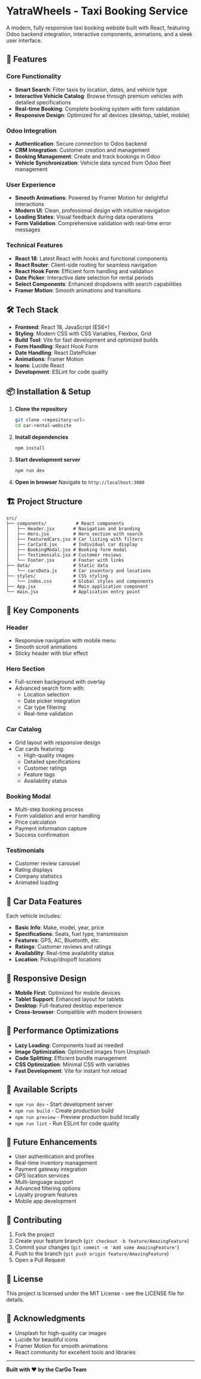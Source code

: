 # YatraWheels - Taxi Booking Service

A modern, fully responsive taxi booking website built with React, featuring Odoo backend integration, interactive components, animations, and a sleek user interface.

## 🚀 Features

### Core Functionality
- **Smart Search**: Filter taxis by location, dates, and vehicle type
- **Interactive Vehicle Catalog**: Browse through premium vehicles with detailed specifications
- **Real-time Booking**: Complete booking system with form validation
- **Responsive Design**: Optimized for all devices (desktop, tablet, mobile)

### Odoo Integration
- **Authentication**: Secure connection to Odoo backend
- **CRM Integration**: Customer creation and management
- **Booking Management**: Create and track bookings in Odoo
- **Vehicle Synchronization**: Vehicle data synced from Odoo fleet management

### User Experience
- **Smooth Animations**: Powered by Framer Motion for delightful interactions
- **Modern UI**: Clean, professional design with intuitive navigation
- **Loading States**: Visual feedback during data operations
- **Form Validation**: Comprehensive validation with real-time error messages

### Technical Features
- **React 18**: Latest React with hooks and functional components
- **React Router**: Client-side routing for seamless navigation
- **React Hook Form**: Efficient form handling and validation
- **Date Picker**: Interactive date selection for rental periods
- **Select Components**: Enhanced dropdowns with search capabilities
- **Framer Motion**: Smooth animations and transitions

## 🛠️ Tech Stack

- **Frontend**: React 18, JavaScript (ES6+)
- **Styling**: Modern CSS with CSS Variables, Flexbox, Grid
- **Build Tool**: Vite for fast development and optimized builds
- **Form Handling**: React Hook Form
- **Date Handling**: React DatePicker
- **Animations**: Framer Motion
- **Icons**: Lucide React
- **Development**: ESLint for code quality

## 📦 Installation & Setup

1. **Clone the repository**
   ```bash
   git clone <repository-url>
   cd car-rental-website
   ```

2. **Install dependencies**
   ```bash
   npm install
   ```

3. **Start development server**
   ```bash
   npm run dev
   ```

4. **Open in browser**
   Navigate to `http://localhost:3000`

## 🏗️ Project Structure

```
src/
├── components/           # React components
│   ├── Header.jsx       # Navigation and branding
│   ├── Hero.jsx         # Hero section with search
│   ├── FeaturedCars.jsx # Car listing with filters
│   ├── CarCard.jsx      # Individual car display
│   ├── BookingModal.jsx # Booking form modal
│   ├── Testimonials.jsx # Customer reviews
│   └── Footer.jsx       # Footer with links
├── data/                # Static data
│   └── carsData.js      # Car inventory and locations
├── styles/              # CSS styling
│   └── index.css        # Global styles and components
├── App.jsx              # Main application component
└── main.jsx             # Application entry point
```

## 🎨 Key Components

### Header
- Responsive navigation with mobile menu
- Smooth scroll animations
- Sticky header with blur effect

### Hero Section
- Full-screen background with overlay
- Advanced search form with:
  - Location selection
  - Date picker integration
  - Car type filtering
  - Real-time validation

### Car Catalog
- Grid layout with responsive design
- Car cards featuring:
  - High-quality images
  - Detailed specifications
  - Customer ratings
  - Feature tags
  - Availability status

### Booking Modal
- Multi-step booking process
- Form validation and error handling
- Price calculation
- Payment information capture
- Success confirmation

### Testimonials
- Customer review carousel
- Rating displays
- Company statistics
- Animated loading

## 🚗 Car Data Features

Each vehicle includes:
- **Basic Info**: Make, model, year, price
- **Specifications**: Seats, fuel type, transmission
- **Features**: GPS, AC, Bluetooth, etc.
- **Ratings**: Customer reviews and ratings
- **Availability**: Real-time availability status
- **Location**: Pickup/dropoff locations

## 📱 Responsive Design

- **Mobile First**: Optimized for mobile devices
- **Tablet Support**: Enhanced layout for tablets
- **Desktop**: Full-featured desktop experience
- **Cross-browser**: Compatible with modern browsers

## 🎯 Performance Optimizations

- **Lazy Loading**: Components load as needed
- **Image Optimization**: Optimized images from Unsplash
- **Code Splitting**: Efficient bundle management
- **CSS Optimization**: Minimal CSS with variables
- **Fast Development**: Vite for instant hot reload

## 🔧 Available Scripts

- `npm run dev` - Start development server
- `npm run build` - Create production build
- `npm run preview` - Preview production build locally
- `npm run lint` - Run ESLint for code quality

## 🌟 Future Enhancements

- User authentication and profiles
- Real-time inventory management
- Payment gateway integration
- GPS location services
- Multi-language support
- Advanced filtering options
- Loyalty program features
- Mobile app development

## 🤝 Contributing

1. Fork the project
2. Create your feature branch (`git checkout -b feature/AmazingFeature`)
3. Commit your changes (`git commit -m 'Add some AmazingFeature'`)
4. Push to the branch (`git push origin feature/AmazingFeature`)
5. Open a Pull Request

## 📄 License

This project is licensed under the MIT License - see the LICENSE file for details.

## 🙏 Acknowledgments

- Unsplash for high-quality car images
- Lucide for beautiful icons
- Framer Motion for smooth animations
- React community for excellent tools and libraries

---

**Built with ❤️ by the CarGo Team**